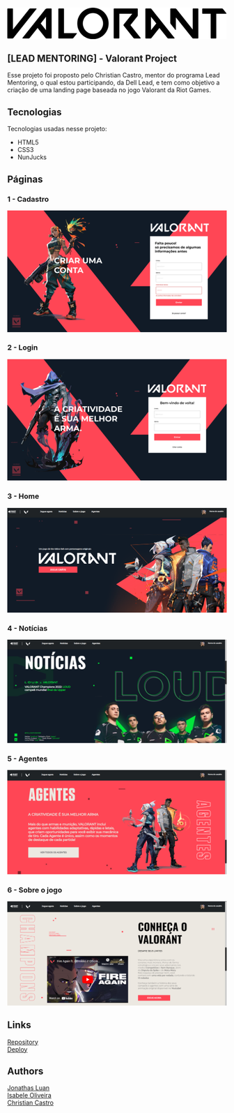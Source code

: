 ![Logo of the project](public/README/valorantLogo.png)


## [LEAD MENTORING] - Valorant Project
Esse projeto foi proposto pelo Christian Castro, mentor do programa Lead Mentoring, o qual estou participando, da Dell Lead, e tem como objetivo a criação de uma landing page baseada no jogo Valorant da Riot Games.


## Tecnologias 

Tecnologias usadas nesse projeto:

* HTML5
* CSS3
* NunJucks

## Páginas  

### 1 - Cadastro

![Homepage image](public/README/cadastro.png)

### 2 - Login

![Homepage image](public/README/login.png)

### 3 - Home

![Homepage image](public/README/home.png)


### 4 - Notícias

![Login](public/README/noticias.png)


### 5 - Agentes

![Sign up](public/README/agentes.png)


### 6 - Sobre o jogo

![Dashboard](public/README/sobre.png)


## Links

  <a href="github.com/jonathasltavares/-Lead-Mentoring--Valorant-Project">Repository</a><br>
  <a href="valorantprojectleadmentoring.herokuapp.com">Deploy</a>
  

## Authors

  <a href="github.com/jonathasltavares">Jonathas Luan</a>  
  <a href="github.com/IsabeleOliveira">Isabele Oliveira</a>  
  <a href="github.com/CCastro01">Christian Castro</a>  

